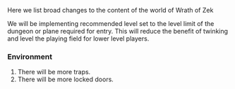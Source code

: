 Here we list broad changes to the content of the world of Wrath of Zek

We will be implementing recommended level set to the level limit of the dungeon or plane required for entry. This will reduce the benefit of twinking and level the playing field for lower level players.

### Environment

1. There will be more traps.
2. There will be more locked doors. 
